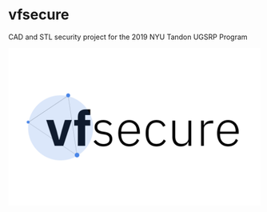 # vfsecure
CAD and STL security project for the 2019 NYU Tandon UGSRP Program

![alt text](misc/Untitled.png)
